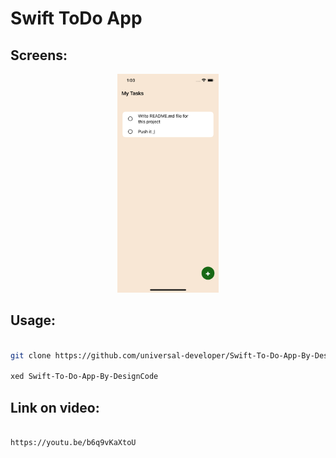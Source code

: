 <h1>Swift ToDo App</h1>

<h2>Screens: </h2>

<p align="center"><img src="images/1.png" height="350px"/></p>

<h2>Usage: </h2>

```bash

git clone https://github.com/universal-developer/Swift-To-Do-App-By-DesignCode

xed Swift-To-Do-App-By-DesignCode

```

<h2>Link on video: </h2>

```bash

https://youtu.be/b6q9vKaXtoU

```
